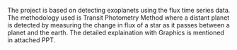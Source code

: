 The project is based on detecting exoplanets using the flux time series data. The methodology used is Transit Photometry Method where a distant planet is detected by measuring the change in flux  of a star as it passes between a planet and the earth.
The detailed explaination with Graphics is mentioned in attached PPT.


